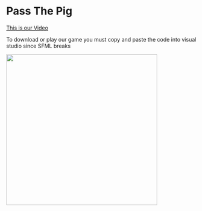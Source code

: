 <h1> Pass The Pig</h1>


<a href ="https://www.youtube.com/watch?v=-vBXUDk_uUo&list=LL7A3Oh1sUIA0nt1OL1luJVA">This is our Video</a>

To download or play our game you must copy and paste the code into visual studio since SFML breaks 

<img src="C++ Final Project .jpg" height = "400" width ="400">


